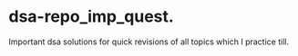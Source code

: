 # dsa-repo_imp_quest.
Important dsa solutions for quick revisions of all topics which I practice till.
